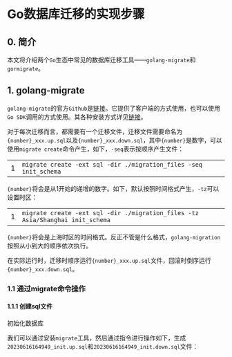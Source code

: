 # Go数据库迁移的实现步骤

## 0. 简介

本文将介绍两个`Go`生态中常见的数据库迁移工具——`golang-migrate`和`gormigrate`。

## 1. golang-migrate

`golang-migrate`的官方`Github`是[链接](https://github.com/golang-migrate/migrate)。它提供了客户端的方式使用，也可以使用`Go SDK`调用的方式使用。其各种安装方式详见[链接](https://github.com/golang-migrate/migrate/tree/master/cmd/migrate)。

对于每次迁移而言，都需要有一个迁移文件，迁移文件需要命名为`{number}_xxx.up.sql`以及`{number}_xxx.down.sql`，其中`{number}`是数字，可以使用`migrate create`命令产生，如下，`-seq`表示按顺序产生文件：

|     |                                                                   |
| --- | ----------------------------------------------------------------- |
| 1   | `migrate create -ext sql -dir ./migration_files -seq init_schema` |

`{number}`将会是从1开始的递增的数字。如下，默认按照时间格式产生，`-tz`可以设置时区：

|   |   |
|---|---|
|1|`migrate create -ext sql -dir ./migration_files -tz Asia/Shanghai init_schema`|

`{number}`将会是上海时区的时间格式。反正不管是什么格式，`golang-migration`按照从小到大的顺序依次执行。

在实际运行时，迁移时顺序运行`{number}_xxx.up.sql`文件，回滚时倒序运行`{number}_xxx.down.sql`。

### 1.1 通过migrate命令操作

#### 1.1.1 创建sql文件

初始化数据库

我们可以通过安装`migrate`工具，然后通过指令进行操作如下，生成`20230616164949_init.up.sql`和`20230616164949_init.down.sql`文件：
